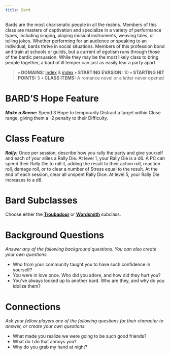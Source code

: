 ```yaml
---
title: Bard
---
```


Bards are the most charismatic people in all the realms. Members of this class are masters of captivation and specialize in a variety of performance types, including singing, playing musical instruments, weaving tales, or telling jokes. Whether performing for an audience or speaking to an individual, bards thrive in social situations. Members of this profession bond and train at schools or guilds, but a current of egotism runs through those of the bardic persuasion. While they may be the most likely class to bring people together, a bard of ill temper can just as easily tear a party apart.

> **• DOMAINS:** [index](Character%20Options/Abilities/Grace/index.md) & [index](Character%20Options/Abilities/Codex/index.md)
> **• STARTING EVASION:** 10
> **• STARTING HIT POINTS:** 5
> **• CLASS ITEMS:** A romance novel or a letter never opened

# BARD’S Hope Feature

***Make a Scene:*** Spend 3 Hope to temporarily Distract a target within Close range, giving them a -2 penalty to their Difficulty.

# Class Feature

***Rally:*** Once per session, describe how you rally the party and give yourself and each of your allies a Rally Die. At level 1, your Rally Die is a d6. A PC can spend their Rally Die to roll it, adding the result to their action roll, reaction roll, damage roll, or to clear a number of Stress equal to the result. At the end of each session, clear all unspent Rally Dice. At level 5, your Rally Die increases to a d8.

# Bard Subclasses

Choose either the **[Troubadour](Troubadour.md)** or **[Wordsmith](Wordsmith.md)** subclass.

# Background Questions

*Answer any of the following background questions. You can also create your own questions.*

- Who from your community taught you to have such confidence in yourself?
- You were in love once. Who did you adore, and how did they hurt you?
- You’ve always looked up to another bard. Who are they, and why do you idolize them?

# Connections

*Ask your fellow players one of the following questions for their character to answer, or create your own questions.*

- What made you realize we were going to be such good friends?
- What do I do that annoys you?
- Why do you grab my hand at night?
